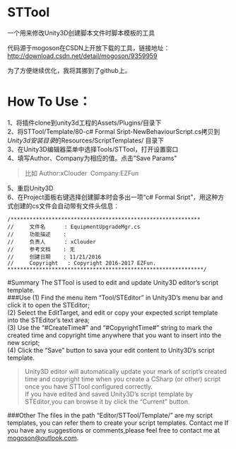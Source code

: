 # STTool
一个用来修改Unity3D创建脚本文件时脚本模板的工具

代码源于mogoson在CSDN上开放下载的工具，链接地址：
http://download.csdn.net/detail/mogoson/9359959

为了方便继续优化，我将其挪到了github上。

# How To Use：
1、将插件clone到unity3d工程的Assets/Plugins/目录下  
2、将STTool/Template/80-c# Formal Sript-NewBehaviourScript.cs拷贝到*Unity3d安装目录*的Resources/ScriptTemplates/ 目录下  
3、在Unity3D编辑器菜单中选择Tools/STTool，打开设置窗口  
4、填写Author、Company为相应的值。点击"Save Params"  
>比如 Author:xClouder  Company:EZFun  

5、重启Unity3D  
6、在Project面板右键选择创建脚本时会多出一项“c# Formal Sript”，用这种方式创建的cs文件会自动带有文件头信息：  

```
/************************************************************
//     文件名      : EquipmentUpgradeMgr.cs
//     功能描述    : 
//     负责人      : xClouder
//     参考文档    : 无
//     创建日期    : 11/21/2016
//     Copyright   : Copyright 2016-2017 EZFun.
**************************************************************/
```


#Summary
The STTool is used to edit and update Unity3D editor’s script template.  
###Use
(1) Find the menu item “Tool/STEditor” in Unity3D’s menu bar and click it to open the STEditor;  
(2) Select the EditTarget, and edit or copy your expected script template into the STEditor’s text area;  
(3) Use the “#CreateTime#” and “#CopyrightTime#” string to mark the created time and copyright time anywhere that you want to insert into the new script;  
(4) Click the “Save” button to sava your edit content to Unity3D’s script template.  
> Unity3D editor will automatically update your mark of script’s created time and copyright time when you create a CSharp (or other) script once you have STTool configured correctly.  
If you have edited and saved Unity3D’s script template by STEditor,you can browse it by click the “Current” button.   

###Other
The files in the path “Editor/STTool/Template/” are my script templates, you can refer them to create your script templates.
Contact me
If you have any suggestions or comments,please feel free to contact me at mogoson@outlook.com.
